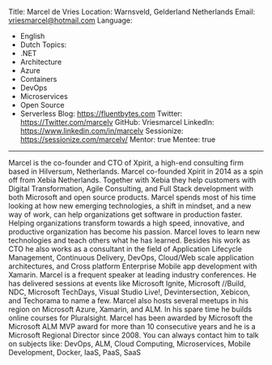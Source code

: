 Title: Marcel de Vries
Location: Warnsveld, Gelderland Netherlands
Email: vriesmarcel@hotmail.com
Language:
  - English
  - Dutch
Topics:
  - .NET
  - Architecture
  - Azure
  - Containers
  - DevOps
  - Microservices
  - Open Source
  - Serverless
Blog: https://fluentbytes.com
Twitter: https://Twitter.com/marcelv
GitHub: Vriesmarcel
LinkedIn: https://www.linkedin.com/in/marcelv
Sessionize: https://sessionize.com/marcelv/
Mentor: true
Mentee: true
---
Marcel is the co-founder and CTO of Xpirit, a high-end consulting firm based in Hilversum, Netherlands. Marcel co-founded Xpirit in 2014 as a spin off from Xebia Netherlands. Together with Xebia they help customers with Digital Transformation, Agile Consulting, and Full Stack development with both Microsoft and open source products. Marcel spends most of his time looking at how new emerging technologies, a shift in mindset, and a new way of work, can help organizations get software in production faster. Helping organizations transform towards a high speed, innovative, and productive organization has become his passion. Marcel loves to learn new technologies and teach others what he has learned. Besides his work as CTO he also works as a consultant in the field of Application Lifecycle Management, Continuous Delivery, DevOps, Cloud/Web scale application architectures, and Cross platform Enterprise Mobile app development with Xamarin. Marcel is a frequent speaker at leading industry conferences. He has delivered sessions at events like Microsoft Ignite, Microsoft //Build, NDC, Microsoft TechDays, Visual Studio Live!, Devintersection, Xebicon, and Techorama to name a few. Marcel also hosts several meetups in his region on Microsoft Azure, Xamarin, and ALM. In his spare time he builds online courses for Pluralsight. Marcel has been awarded by Microsoft the Microsoft ALM MVP award for more than 10 consecutive years and he is a Microsoft Regional Director since 2008. You can always contact him to talk on subjects like: DevOps, ALM, Cloud Computing, Microservices, Mobile Development, Docker, IaaS, PaaS, SaaS
